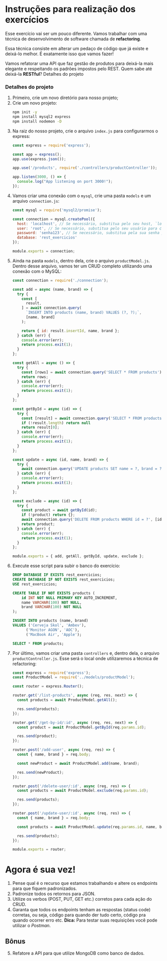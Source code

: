 # Instruções para realização dos exercícios
Esse exercício vai ser um pouco diferente. Vamos trabalhar com uma técnica de desenvolvimento de software chamada de **refactoring**.

Essa técnica consiste em alterar um pedaço de código que já existe e deixá-lo melhor. É exatamente isso que vamos fazer!

Vamos refatorar uma API que faz gestão de produtos para deixá-la mais elegante e respeitando os padrões impostos pelo REST. Quem sabe até deixá-la **RESTful**?
Detalhes do projeto

### Detalhes do projeto
1. Primeiro, crie um novo diretório para nosso projeto;
2. Crie um novo projeto:
    ```bash
    npm init -y
    npm install mysql2 express
    npm install nodemon -D
    ```
3. Na raiz do nosso projeto, crie o arquivo `index.js` para configurarmos o express:
    ```js
    const express = require('express');

    const app = express();
    app.use(express.json());

    app.use('/products', require('./controllers/productController'));

    app.listen(3000, () => {
      console.log("App listening on port 3000!");
    });

    ```
4. Vamos criar uma conexão com o `mysql`, crie uma pasta `models` e um arquivo `connection.js`:
    ```js
    const mysql = require('mysql2/promise');

    const connection = mysql.createPool({
      host: 'localhost', // Se necessário, substitua pelo seu host, `localhost` é o comum
      user: 'root', // Se necessário, substitua pelo seu usuário para conectar ao banco na sua máquina
      password: 'senha123', // Se necessário, substitua pela sua senha para conectar ao banco na sua máquina
      database: 'rest_exercicios'
    });

    module.exports = connection;
    ```
5. Ainda na pasta `models`, dentro dela, crie o arquivo `productModel.js`. Dentro desse arquivo, vamos ter um CRUD completo utilizando uma conexão com o MySQL:
    ```js
    const connection = require('./connection');

    const add = async (name, brand) => {
      try {
        const [
          result,
        ] = await connection.query(
          `INSERT INTO products (name, brand) VALUES (?, ?);`,
          [name, brand]
        );

        return { id: result.insertId, name, brand };
      } catch (err) {
        console.error(err);
        return process.exit(1);
      }
    };

    const getAll = async () => {
      try {
        const [rows] = await connection.query('SELECT * FROM products');
        return rows;
      } catch (err) {
        console.error(err);
        return process.exit(1);
      }
    };

    const getById = async (id) => {
      try {
        const [result] = await connection.query('SELECT * FROM products WHERE id = ?', [id]);
        if (!result.length) return null
        return result[0];
      } catch (err) {
        console.error(err);
        return process.exit(1);
      }
    };

    const update = async (id, name, brand) => {
      try {
        await connection.query('UPDATE products SET name = ?, brand = ? WHERE id = ?', [name, brand, id])
      } catch (err) {
        console.error(err);
        return process.exit(1);
      }
    };

    const exclude = async (id) => {
      try {
        const product = await getById(id);
        if (!product) return {};
        await connection.query('DELETE FROM products WHERE id = ?', [id])
        return product;
      } catch (err) {
        console.error(err);
        return process.exit(1);
      }
    };

    module.exports = { add, getAll, getById, update, exclude };
    ```
6. Execute esse script para subir o banco do exercício:
    ```sql
    DROP DATABASE IF EXISTS rest_exercicios;
    CREATE DATABASE IF NOT EXISTS rest_exercicios;
    USE rest_exercicios;

    CREATE TABLE IF NOT EXISTS products (
        id INT NOT NULL PRIMARY KEY AUTO_INCREMENT,
        name VARCHAR(100) NOT NULL,
        brand VARCHAR(100) NOT NULL
    );

    INSERT INTO products (name, brand)
    VALUES ('Cerveja Skol', 'Ambev'),
          ('Monitor AGON', 'AOC'),
          ('MacBook Air', 'Apple');

    SELECT * FROM products;
    ```
7. Por último, vamos criar uma pasta `controllers` e, dentro dela, o arquivo `productController.js`. Esse será o local onde utilizaremos a técnica de refactoring:
    ```js
    const express = require('express');
    const ProductModel = require('../models/productModel');

    const router = express.Router();

    router.get('/list-products', async (req, res, next) => {
      const products = await ProductModel.getAll();

      res.send(products);
    });

    router.get('/get-by-id/:id', async (req, res, next) => {
      const product = await ProductModel.getById(req.params.id);

      res.send(product);
    });

    router.post('/add-user', async (req, res) => {
      const { name, brand } = req.body;

      const newProduct = await ProductModel.add(name, brand);

      res.send(newProduct);
    });

    router.post('/delete-user/:id', async (req, res) => {
      const products = await ProductModel.exclude(req.params.id);

      res.send(products);
    });

    router.post('/update-user/:id', async (req, res) => {
      const { name, brand } = req.body;

      const products = await ProductModel.update(req.params.id, name, brand);

      res.send(products);
    });

    module.exports = router;
    ```

# Agora é sua vez!
01. Pense qual é o recurso que estamos trabalhando e altere os endpoints para que fiquem padronizados.
02. Padronize todos os retornos para JSON.
03. Utilize os verbos (POST, PUT, GET etc.) corretos para cada ação do CRUD.
04. Garanta que todos os endpoints tenham as respostas (status code) corretas, ou seja, código para quando der tudo certo, código pra quando ocorrer erro etc.
    **Dica:** Para testar suas requisições você pode utilizar o *Postman*.

## Bônus
05. Refatore a API para que utilize MongoDB como banco de dados.